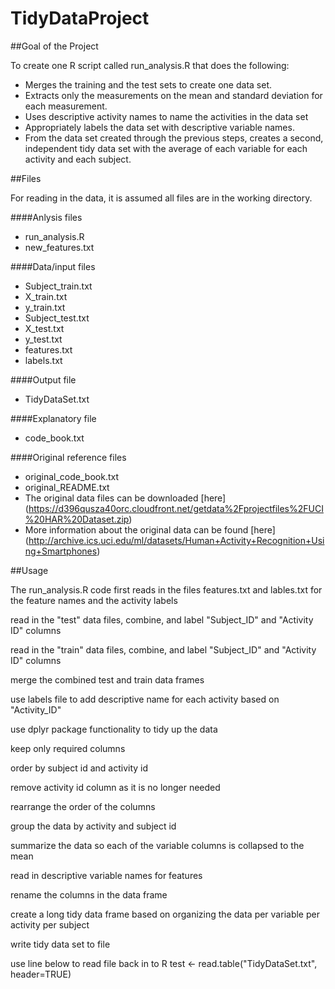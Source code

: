TidyDataProject
===============

##Goal of the Project

To create one R script called run_analysis.R that does the following: 
- Merges the training and the test sets to create one data set.
- Extracts only the measurements on the mean and standard deviation for each measurement. 
- Uses descriptive activity names to name the activities in the data set
- Appropriately labels the data set with descriptive variable names. 
- From the data set created through the previous steps, creates a second, independent tidy data set with the average of each variable for each activity and each subject.

##Files

For reading in the data, it is assumed all files are in the working directory. 

####Anlysis files

- run_analysis.R 
- new_features.txt

####Data/input files

- Subject_train.txt 
- X_train.txt 
- y_train.txt 
- Subject_test.txt 
- X_test.txt
- y_test.txt
- features.txt
- labels.txt

####Output file
- TidyDataSet.txt

####Explanatory file
- code_book.txt

####Original reference files
- original_code_book.txt 
- original_README.txt 
- The original data files can be downloaded [here] (https://d396qusza40orc.cloudfront.net/getdata%2Fprojectfiles%2FUCI%20HAR%20Dataset.zip)
- More information about the original data can be found [here] 
(http://archive.ics.uci.edu/ml/datasets/Human+Activity+Recognition+Using+Smartphones)

##Usage

The run_analysis.R code first reads in the files features.txt and lables.txt for the feature names and the activity labels

read in the "test" data files, combine, and label "Subject_ID" and "Activity ID" columns

read in the "train" data files, combine, and label "Subject_ID" and "Activity ID" columns

 merge the combined test and train data frames

 use labels file to add descriptive name for each activity based on "Activity_ID"

 use dplyr package functionality to tidy up the data

 keep only required columns

 order by subject id and activity id 

 remove activity id column as it is no longer needed

 rearrange the order of the columns

 group the data by activity and subject id

 summarize the data so each of the variable columns is collapsed to the mean

 read in descriptive variable names for features

 rename the columns in the data frame

 create a long tidy data frame based on organizing the data per variable per activity per subject

 write tidy data set to file

 use line below to read file back in to R
 test <- read.table("TidyDataSet.txt", header=TRUE)
